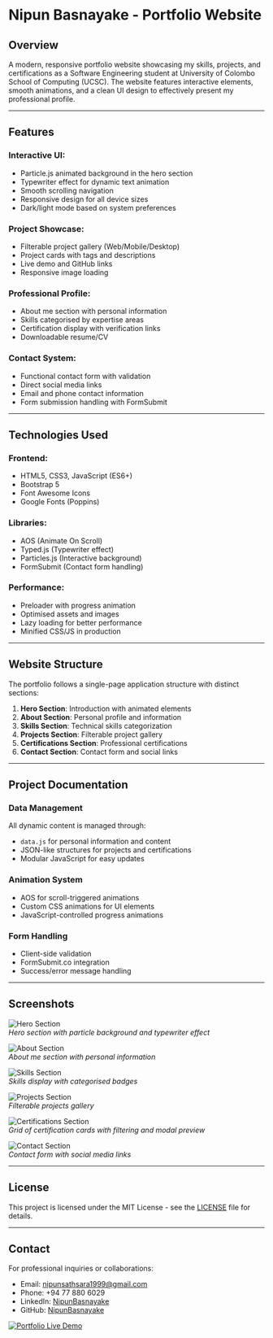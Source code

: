 # **Nipun Basnayake - Portfolio Website**

## **Overview**
A modern, responsive portfolio website showcasing my skills, projects, and certifications as a Software Engineering student at University of Colombo School of Computing (UCSC). The website features interactive elements, smooth animations, and a clean UI design to effectively present my professional profile.

---

## **Features**

### **Interactive UI**:
- Particle.js animated background in the hero section
- Typewriter effect for dynamic text animation
- Smooth scrolling navigation
- Responsive design for all device sizes
- Dark/light mode based on system preferences

### **Project Showcase**:
- Filterable project gallery (Web/Mobile/Desktop)
- Project cards with tags and descriptions
- Live demo and GitHub links
- Responsive image loading

### **Professional Profile**:
- About me section with personal information
- Skills categorised by expertise areas
- Certification display with verification links
- Downloadable resume/CV

### **Contact System**:
- Functional contact form with validation
- Direct social media links
- Email and phone contact information
- Form submission handling with FormSubmit

---

## **Technologies Used**

### **Frontend**:
- HTML5, CSS3, JavaScript (ES6+)
- Bootstrap 5
- Font Awesome Icons
- Google Fonts (Poppins)

### **Libraries**:
- AOS (Animate On Scroll)
- Typed.js (Typewriter effect)
- Particles.js (Interactive background)
- FormSubmit (Contact form handling)

### **Performance**:
- Preloader with progress animation
- Optimised assets and images
- Lazy loading for better performance
- Minified CSS/JS in production

---

## **Website Structure**

The portfolio follows a single-page application structure with distinct sections:

1. **Hero Section**: Introduction with animated elements
2. **About Section**: Personal profile and information
3. **Skills Section**: Technical skills categorization
4. **Projects Section**: Filterable project gallery
5. **Certifications Section**: Professional certifications
6. **Contact Section**: Contact form and social links

---

## **Project Documentation**

### **Data Management**
All dynamic content is managed through:
- `data.js` for personal information and content
- JSON-like structures for projects and certifications
- Modular JavaScript for easy updates

### **Animation System**
- AOS for scroll-triggered animations
- Custom CSS animations for UI elements
- JavaScript-controlled progress animations

### **Form Handling**
- Client-side validation
- FormSubmit.co integration
- Success/error message handling

---

## **Screenshots**

![Hero Section](assets/images/screenshots/hero-section.png)  
*Hero section with particle background and typewriter effect*

![About Section](assets/images/screenshots/about-section.png)  
*About me section with personal information*

![Skills Section](assets/images/screenshots/skills-section.png)  
*Skills display with categorised badges*

![Projects Section](assets/images/screenshots/projects-section.png)  
*Filterable projects gallery*

![Certifications Section](assets/images/screenshots/certifications-section.png)  
*Grid of certification cards with filtering and modal preview*

![Contact Section](assets/images/screenshots/contact-section.png)  
*Contact form with social media links*

---

## **License**

This project is licensed under the MIT License - see the [LICENSE](LICENSE) file for details.

---

## **Contact**

For professional inquiries or collaborations:
- Email: [nipunsathsara1999@gmail.com](mailto:nipunsathsara1999@gmail.com)
- Phone: +94 77 880 6029
- LinkedIn: [NipunBasnayake](https://www.linkedin.com/in/nipunbasnayake/)
- GitHub: [NipunBasnayake](https://github.com/NipunBasnayake)

[![Portfolio Live Demo](https://img.shields.io/badge/View-Live%20Demo-green?style=for-the-badge)](https://portfolio-2025-xi-brown.vercel.app/)
